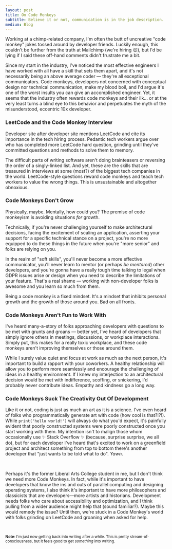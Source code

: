 ```yaml
---
layout: post
title: On Code Monkeys
subtitle: Believe it or not, communication is in the job description.
medium: Blog
---
```


Working at a chimp-related company, I'm often the butt of uncreative "code monkey" jokes tossed around by developer friends. Luckily enough, this couldn't be further from the truth at Mailchimp (we're hiring 😉), but I'd be lying if I said these off-hand comments didn't frustrate me a bit.

Since my start in the industry, I've noticed the most effective engineers I have worked with all have a skill that sets them apart, and it's not necessarily being an above average coder &mdash; they're all exceptional communicators. Code monkeys, developers not concerned with conceptual design nor technical communication, make my blood boil, and I'd argue it's one of the worst insults you can give an accomplished engineer. Yet, it seems that the industry often rewards code monkeys and their ilk... or at the very least turns a blind eye to this behavior and perpetuates the myth of the misunderstood, eccentric 10x developer.

### LeetCode and the Code Monkey Interview

Developer site after developer site mentions LeetCode and cite its importance in the tech hiring process. Pedantic tech workers argue over who has completed more LeetCode hard question, grinding until they've committed questions and methods to solve them to memory.

The difficult parts of writing software aren't doing brainteasers or reversing the order of a singly-linked list. And yet, these are the skills that are treasured in interviews at some (most?) of the biggest tech companies in the world. LeetCode-style questions reward code monkeys and teach tech workers to value the wrong things. This is unsustainable and altogether obnoxious.

### Code Monkeys Don't Grow

Physically, maybe. Mentally, how could you? The premise of code monkeyism is avoiding situations _for_ growth.

Technically, if you're never challenging yourself to make architectural decisions, facing the excitement of scaling an application, asserting your support for a specific technical stance on a project, you're no more equipped to do these things in the future when you're "more senior" and folks are relying on you.

In the realm of "soft skills", you'll never become a more effective communicator, you'll never learn to mentor (or perhaps _be mentored_) other developers, and you're gonna have a really tough time talking to legal when GDPR issues arise or design when you need to describe the limitations of your feature. That's a real shame &mdash; working with non-developer folks is awesome and you learn so much from them.

Being a code monkey is a fixed mindset. It's a mindset that inhibits personal growth and the growth of those around you. Bad on all fronts.

### Code Monkeys Aren't Fun to Work With

I've heard many-a-story of folks approaching developers with questions to be met with grunts and groans &mdash; better yet, I've heard of developers that simply ignore others in meetings, discussions, or workplace interactions. Simply put, this makes for a really toxic workplace, and these code monkeys aren't improving themselves or those around them.

While I surely value quiet and focus at work as much as the next person, it's important to build a rapport with your coworkers. A healthy relationship will allow you to perform more seamlessly and encourage the challenging of ideas in a healthy environment. If I knew my interjection to an architectural decision would be met with indifference, scoffing, or snickering, I'd probably never contribute ideas. Empathy and kindness go a long way.

### Code Monkeys Suck The Creativity Out Of Development

Like it or not, coding is just as much an art as it is a science. I've even heard of folks who programmatically generate art with code (how cool is that?!?!). While `print('hello world!')` will always do what you'd expect, it's painfully evident that poorly constructed systems were poorly constructed once you start working with them. My intention isn't to malign those whom occasionally use ✨ Stack Overflow ✨ (because, surprise surprise, we all do), but for each developer I've heard that's excited to work on a greenfield project and architect something from top to bottom there's another developer that "just wants to be told what to do". _Yawn_.

<br />

Perhaps it's the former Liberal Arts College student in me, but I don't think we need more Code Monkeys. In fact, while it's important to have developers that know the ins and outs of parallel computing and designing operating systems, I also think it's important to have more philosophers and classicists that are developers––more artists and historians. Development needs folks who care about accessibility and optimization, and I think pulling from a wider audience might help that (sound familiar?). Maybe this would remedy the issue? Until then, we're stuck in a Code Monkey's world with folks grinding on LeetCode and groaning when asked for help.


<div class="hr">&nbsp;</div>

<sub>**Note**: I'm just now getting back into writing after a while. This is pretty stream-of-consciousness, but it feels good to get _something_ into writing.</sub>
